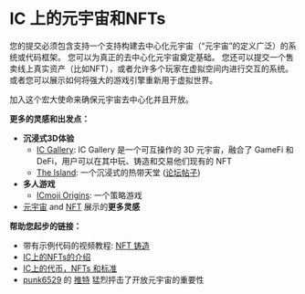 # IC 上的元宇宙和NFTs

您的提交必须包含支持一个支持构建去中心化元宇宙（“元宇宙”的定义广泛）的系统或代码框架。 您可以为真正的去中心化元宇宙奠定基础。 您还可以提交一个售卖线上真实资产（比如NFT），或者允许多个玩家在虚拟空间内进行交互的系统。 或者您可以展示如何将强大的游戏引擎重新用于虚拟世界。

加入这个宏大使命来确保元宇宙去中心化并且开放。

**更多的灵感和出发点：**

- **沉浸式3D体验**
  - [IC Gallery](https://gan2q-ciaaa-aaaai-aanoq-cai.raw.ic0.app/): IC Gallery 是一个可互操作的 3D 元宇宙，融合了 GameFi 和 DeFi，用户可以在其中玩、铸造和交易他们现有的 NFT
  - [The Island](https://bhl72-pyaaa-aaaai-qiefq-cai.raw.ic0.app/): 一个沉浸式的热带天堂 ([论坛帖子](https://forum.dfinity.org/t/the-island-collective-a-social-vr-canister-alpha-release/12387))
- **多人游戏**
  - [ICmoji Origins](https://icmojis.com/): 一个策略游戏
- [元宇宙](https://dfinity.org/showcase/?tag=metaverse) and [NFT](https://dfinity.org/showcase/?tag=nft) 展示的**更多灵感**

**帮助您起步的链接：**

- 带有示例代码的视频教程: [NFT 铸造](https://beta.smartcontracts.org/samples#nft-minting)
- [IC上的NFTs的介绍](https://www.youtube.com/watch?v=aBbecyphTic)
- [IC上的代币，NFTs 和标准](https://www.youtube.com/watch?v=GYPRqRWYj4o)
- [punk6529](https://twitter.com/punk6529) 的 [推特](https://twitter.com/punk6529/status/1448399827054833668) 猛烈抨击了开放元宇宙的重要性